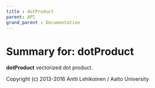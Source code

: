 ```yaml
---
title : dotProduct
parent: API
grand_parent : Documentation
---
```

# Summary for: **dotProduct**

**dotProduct** vectorized dot product.

Copyright (c) 2013-2016 Antti Lehikoinen / Aalto University

